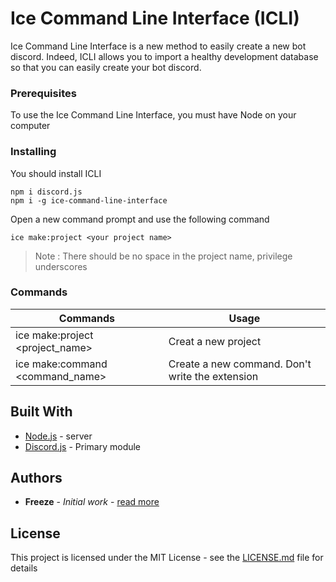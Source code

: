 # Ice Command Line Interface (ICLI)
Ice Command Line Interface is a new method to easily create a new bot discord. Indeed, ICLI allows you to import a healthy development database so that you can easily create your bot discord.

### Prerequisites

To use the Ice Command Line Interface, you must have Node on your computer

### Installing

You should install ICLI

```
npm i discord.js
npm i -g ice-command-line-interface
```

Open a new command prompt and use the following command

```
ice make:project <your project name>
```

> Note : There should be no space in the project name, privilege underscores


### Commands
Commands | Usage
------------ | -------------
ice make:project <project_name> | Creat a new project
ice make:command <command_name> | Create a new command. Don't write the extension


## Built With

* [Node.js](https://nodejs.org/fr/) - server
* [Discord.js](https://discord.js.org/) - Primary module

## Authors

* **Freeze** - *Initial work* - [read more](https://github.com/Freeze455)

## License

This project is licensed under the MIT License - see the [LICENSE.md](LICENSE.md) file for details
